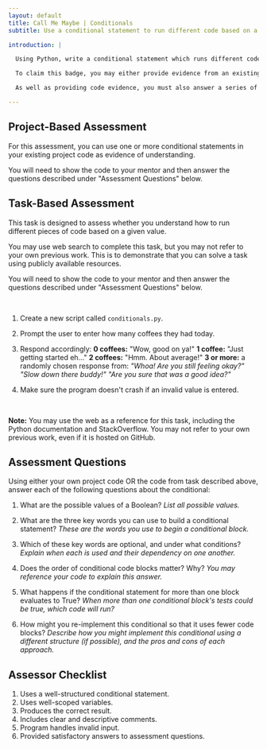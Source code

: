 ```yaml
---
layout: default
title: Call Me Maybe | Conditionals
subtitle: Use a conditional statement to run different code based on a given value.

introduction: |

  Using Python, write a conditional statement which runs different code blocks based on a predetermined value in the program.

  To claim this badge, you may either provide evidence from an existing project OR complete the student task. Both assessment options are detailed below.

  As well as providing code evidence, you must also answer a series of questions about your conditional code.

---
```



## Project-Based Assessment

For this assessment, you can use one or more conditional statements in your existing project code as evidence of understanding.

You will need to show the code to your mentor and then answer the questions described under "Assessment Questions" below.



## Task-Based Assessment

This task is designed to assess whether you understand how to run different pieces of code based on a given value.

You may use web search to complete this task, but you may not refer to your own previous work. This is to demonstrate that you can solve a task using publicly available resources.

You will need to show the code to your mentor and then answer the questions described under "Assessment Questions" below.


<br>


1. Create a new script called `conditionals.py`.

2. Prompt the user to enter how many coffees they had today.

3. Respond accordingly:
  **0 coffees:** "Wow, good on ya!"
  **1 coffee:** "Just getting started eh..."
  **2 coffees:** "Hmm. About average!"
  **3 or more:** a randomly chosen response from:
  _"Whoa! Are you still feeling okay?"_
  _"Slow down there buddy!"_
  _"Are you sure that was a good idea?"_

4. Make sure the program doesn't crash if an invalid value is entered.


<br>


**Note:** You may use the web as a reference for this task, including the Python documentation and StackOverflow. You may not refer to your own previous work, even if it is hosted on GitHub.



## Assessment Questions

Using either your own project code OR the code from task described above, answer each of the following questions about the conditional:

1. What are the possible values of a Boolean?
  _List all possible values._

2. What are the three key words you can use to build a conditional statement?
  _These are the words you use to begin a conditional block._

3. Which of these key words are optional, and under what conditions?
  _Explain when each is used and their dependency on one another._

4. Does the order of conditional code blocks matter? Why?
  _You may reference your code to explain this answer._

5. What happens if the conditional statement for more than one block evaluates to True?
  _When more than one conditional block's tests could be true, which code will run?_

6. How might you re-implement this conditional so that it uses fewer code blocks?
  _Describe how you might implement this conditional using a different structure (if possible), and the pros and cons of each approach._



## Assessor Checklist

1. Uses a well-structured conditional statement.
2. Uses well-scoped variables.
3. Produces the correct result.
4. Includes clear and descriptive comments.
5. Program handles invalid input.
6. Provided satisfactory answers to assessment questions.

